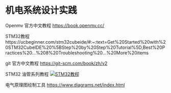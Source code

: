 # 机电系统设计实践

Openmv 官方中文教程 https://book.openmv.cc/

STM32教程https://ucbeginner.com/stm32cubeide/#:~:text=Get%20Started%20with%20STM32CubeIDE%20%5BStep%20by%20Step%20Tutorial%5D,Best%20Practices%20...%208%20Troubleshooting%20...%20More%20items

git 官方中文教程 https://git-scm.com/book/zh/v2

STM32 油管系列教程
[![STM32教程](https://res.cloudinary.com/marcomontalbano/image/upload/v1720400916/video_to_markdown/images/youtube--Hffw-m9fuxc-c05b58ac6eb4c4700831b2b3070cd403.jpg)](https://www.youtube.com/watch?v=Hffw-m9fuxc "STM32教程")

电气原理图绘制工具 https://www.diagrams.net/index.html
